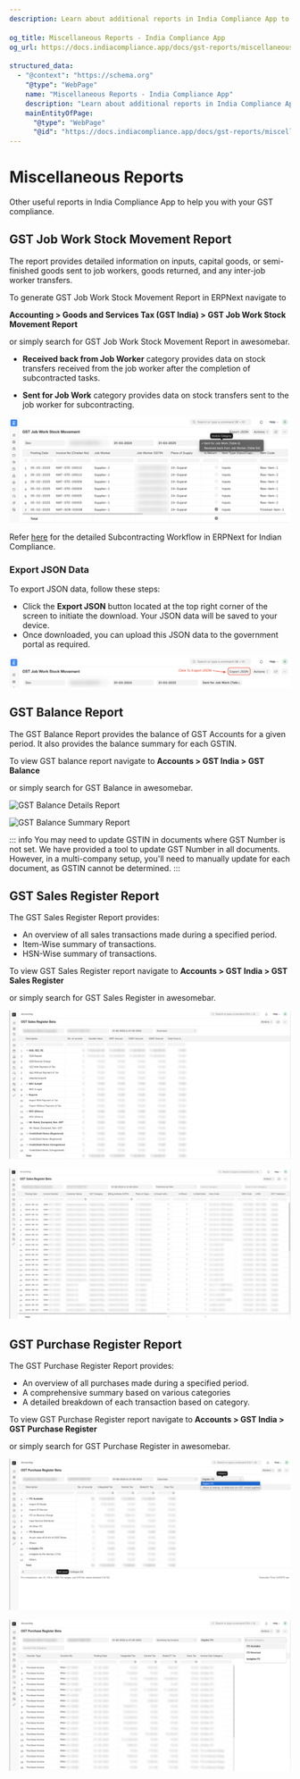 ```yaml
---
description: Learn about additional reports in India Compliance App to help you with your GST compliance.

og_title: Miscellaneous Reports - India Compliance App
og_url: https://docs.indiacompliance.app/docs/gst-reports/miscellaneous_reports

structured_data:
  - "@context": "https://schema.org"
    "@type": "WebPage"
    name: "Miscellaneous Reports - India Compliance App"
    description: "Learn about additional reports in India Compliance App to help you with your GST compliance."
    mainEntityOfPage:
      "@type": "WebPage"
      "@id": "https://docs.indiacompliance.app/docs/gst-reports/miscellaneous_reports"
---
```


# Miscellaneous Reports

Other useful reports in India Compliance App to help you with your GST
compliance.

## GST Job Work Stock Movement Report

The report provides detailed information on inputs, capital goods, or
semi-finished goods sent to job workers, goods returned, and any inter-job
worker transfers.

To generate GST Job Work Stock Movement Report in ERPNext navigate to

**Accounting > Goods and Services Tax (GST India) > GST Job Work Stock Movement
Report**

or simply search for GST Job Work Stock Movement Report in awesomebar.

- **Received back from Job Worker** category provides data on stock transfers
  received from the job worker after the completion of subcontracted tasks.

- **Sent for Job Work** category provides data on stock transfers sent to the
  job worker for subcontracting.

![GST Job Work Stock Movement Report](./assets/gst_job_work_stock_movement_report.png)

Refer [here](https://docs.indiacompliance.app/blog/posts/post5) for the detailed Subcontracting Workflow in ERPNext for Indian Compliance.

### Export JSON Data

To export JSON data, follow these steps:

- Click the **Export JSON** button located at the top right corner of the screen to initiate the download.
 Your JSON data will be saved to your device.
- Once downloaded, you can upload this JSON data to the government portal as required.

![GST Job Work Stock Movement Report Export](./assets/gst_jobwork_stock_movement_export.png)

## GST Balance Report

The GST Balance Report provides the balance of GST Accounts for a given period.
It also provides the balance summary for each GSTIN.

To view GST balance report navigate to **Accounts > GST India > GST Balance**

or simply search for GST Balance in awesomebar.

![GST Balance Details Report](./assets/gst_balance_details_report.png)

![GST Balance Summary Report](./assets/gst_balance_summary_report.png)

::: info
You may need to update GSTIN in documents where GST Number is not set.
We have provided a tool to update GST Number in all documents. However, in a
multi-company setup, you'll need to manually update for each document, as GSTIN
cannot be determined.
:::

## GST Sales Register Report

The GST Sales Register Report provides:

- An overview of all sales transactions made during a specified period.
- Item-Wise summary of transactions.
- HSN-Wise summary of transactions.

To view GST Sales Register report navigate to **Accounts > GST India > GST
Sales Register**

or simply search for GST Sales Register in awesomebar.

![Sales Register Overview](./assets/sales_register_overview.png)

![Sales Register Detail View](./assets/sales_register_detail_view.png)

## GST Purchase Register Report

The GST Purchase Register Report provides:

- An overview of all purchases made during a specified period.
- A comprehensive summary based on various categories
- A detailed breakdown of each transaction based on category.

To view GST Purchase Register report navigate to **Accounts > GST India >
GST Purchase Register**

or simply search for GST Purchase Register in awesomebar.

![Purchase Register Overview](./assets/purchase_register_overview.png)

![Purchase Register Detail View](./assets/purchase_register_detail_view.png)
